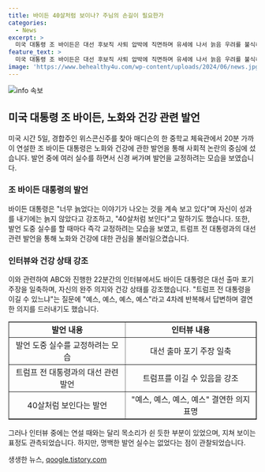 ```yaml
---
title: 바이든 40살처럼 보이나? 주님의 손길이 필요한가
categories:
  - News
excerpt: >
  미국 대통령 조 바이든은 대선 후보직 사퇴 압박에 직면하며 유세에 나서 늙음 우려를 불식하려 했다. 프롬프터 없이 힘있는 목소리로 연설하며 어떤 자신감을 내비쳤는데, 발언을 실수할 때마다 즉각 교정하려고 했다. 또한, 트럼프 전 대통령을 이길 것을 강조하며 재임 중에 트럼프의 말실수도 언급했으며 대선 출마 포기 주장을 일축했다. 그러나 인터뷰를 할 때는 연설 때와 달리 지쳐 보이는 면도 있었지만, 맥락과 다른 이야기를 할 정도의 오류는 없어 보였다.
feature_text: >
  미국 대통령 조 바이든은 대선 후보직 사퇴 압박에 직면하며 유세에 나서 늙음 우려를 불식하려 했다. 프롬프터 없이 힘있는 목소리로 연설하며 어떤 자신감을 내비쳤는데, 발언을 실수할 때마다 즉각 교정하려고 했다. 또한, 트럼프 전 대통령을 이길 것을 강조하며 재임 중에 트럼프의 말실수도 언급했으며 대선 출마 포기 주장을 일축했다. 그러나 인터뷰를 할 때는 연설 때와 달리 지쳐 보이는 면도 있었지만, 맥락과 다른 이야기를 할 정도의 오류는 없어 보였다.
image: 'https://www.behealthy4u.com/wp-content/uploads/2024/06/news.jpg'
---
```


<p><img src="https://www.behealthy4u.com/wp-content/uploads/2024/06/news.jpg" alt="info 속보" /></p>

<h2 data-ke-size="size26">미국 대통령 조 바이든, 노화와 건강 관련 발언</h2>

<p data-ke-size="size16">미국 시간 5일, 경합주인 위스콘신주를 찾아 매디슨의 한 중학교 체육관에서 20분 가까이 연설한 조 바이든 대통령은 노화와 건강에 관한 발언을 통해 사회적 논란의 중심에 섰습니다. 발언 중에 여러 실수를 하면서 신경 써가며 발언을 교정하려는 모습을 보였습니다.</p>

<h3>조 바이든 대통령의 발언</h3>

<p data-ke-size="size16">바이든 대통령은 "너무 늙었다는 이야기가 나오는 것을 계속 보고 있다"며 자신이 성과를 내기에는 늙지 않았다고 강조하고, "40살처럼 보인다"고 말하기도 했습니다. 또한, 발언 도중 실수를 할 때마다 즉각 교정하려는 모습을 보였고, 트럼프 전 대통령과의 대선 관련 발언을 통해 노화와 건강에 대한 관심을 불러일으켰습니다.</p>

<h3>인터뷰와 건강 상태 강조</h3>

<p data-ke-size="size16">이와 관련하여 ABC와 진행한 22분간의 인터뷰에서도 바이든 대통령은 대선 출마 포기 주장을 일축하며, 자신의 완주 의지와 건강 상태를 강조했습니다. "트럼프 전 대통령을 이길 수 있느냐"는 질문에 "예스, 예스, 예스, 예스"라고 4차례 반복해서 답변하며 결연한 의지를 드러내기도 했습니다.</p>

<table style="width: 100%;" border="1">
<tbody>
<tr>
<td style="text-align: center; height: 17px;"><b>발언 내용</b></td>
<td style="text-align: center; height: 17px;"><b>인터뷰 내용</b></td>
</tr>
<tr>
<td style="text-align: center;">발언 도중 실수를 교정하려는 모습</td>
<td style="text-align: center;">대선 출마 포기 주장 일축</td>
</tr>
<tr>
<td style="text-align: center;">트럼프 전 대통령과의 대선 관련 발언</td>
<td style="text-align: center;">트럼프를 이길 수 있음을 강조</td>
</tr>
<tr>
<td style="text-align: center;">40살처럼 보인다는 발언</td>
<td style="text-align: center;">"예스, 예스, 예스, 예스" 결연한 의지 표명</td>
</tr>
</tbody>
</table>

<p data-ke-size="size16">그러나 인터뷰 중에는 연설 때와는 달리 목소리가 쉰 듯한 부분이 있었으며, 지쳐 보이는 표정도 관측되었습니다. 하지만, 명백한 발언 실수는 없었다는 점이 관찰되었습니다.</p>
생생한 뉴스, <a href="https://qoogle.tistory.com" rel="dofollow">qoogle.tistory.com</a>


